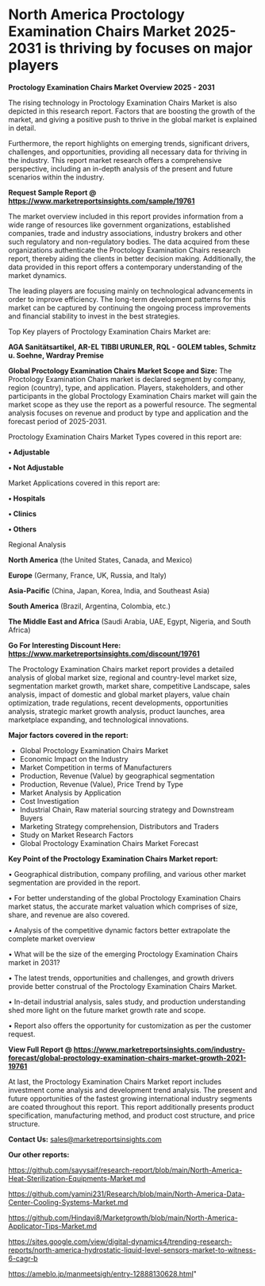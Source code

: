 # North America Proctology Examination Chairs Market 2025-2031 is thriving by focuses on major players

<Strong> Proctology Examination Chairs Market Overview 2025 - 2031</strong>

The rising technology in Proctology Examination Chairs Market is also depicted in this research report. Factors that are boosting the growth of the market, and giving a positive push to thrive in the global market is explained in detail.

Furthermore, the report highlights on emerging trends, significant drivers, challenges, and opportunities, providing all necessary data for thriving in the industry. This report market research offers a comprehensive perspective, including an in-depth analysis of the present and future scenarios within the industry.

<strong>Request Sample Report @ <a href=https://www.marketreportsinsights.com/sample/19761>https://www.marketreportsinsights.com/sample/19761</a></strong>

The market overview included in this report provides information from a wide range of resources like government organizations, established companies, trade and industry associations, industry brokers and other such regulatory and non-regulatory bodies. The data acquired from these organizations authenticate the Proctology Examination Chairs research report, thereby aiding the clients in better decision making. Additionally, the data provided in this report offers a contemporary understanding of the market dynamics.

The leading players are focusing mainly on technological advancements in order to improve efficiency. The long-term development patterns for this market can be captured by continuing the ongoing process improvements and financial stability to invest in the best strategies.

Top Key players of Proctology Examination Chairs Market are:

<strong>AGA Sanitätsartikel, AR-EL TIBBI URUNLER, RQL - GOLEM tables, Schmitz u. Soehne, Wardray Premise</strong>

<strong><b>Global Proctology Examination Chairs Market Scope and Size:</b></strong>
The Proctology Examination Chairs market is declared segment by company, region (country), type, and application. Players, stakeholders, and other participants in the global Proctology Examination Chairs market will gain the market scope as they use the report as a powerful resource. The segmental analysis focuses on revenue and product by type and application and the forecast period of 2025-2031.

Proctology Examination Chairs Market Types covered in this report are:

<strong>• Adjustable

• Not Adjustable</strong>

Market Applications covered in this report are:

<strong>• Hospitals

• Clinics

• Others</strong> 

Regional Analysis

<strong>North America</strong> (the United States, Canada, and Mexico)

<strong>Europe</strong> (Germany, France, UK, Russia, and Italy)

<strong>Asia-Pacific</strong> (China, Japan, Korea, India, and Southeast Asia)

<strong>South America</strong> (Brazil, Argentina, Colombia, etc.)

<strong>The Middle East and Africa</strong> (Saudi Arabia, UAE, Egypt, Nigeria, and South Africa)

<strong>Go For Interesting Discount Here: <a href=https://www.marketreportsinsights.com/discount/19761>https://www.marketreportsinsights.com/discount/19761</a></strong>

The Proctology Examination Chairs market report provides a detailed analysis of global market size, regional and country-level market size, segmentation market growth, market share, competitive Landscape, sales analysis, impact of domestic and global market players, value chain optimization, trade regulations, recent developments, opportunities analysis, strategic market growth analysis, product launches, area marketplace expanding, and technological innovations.

<strong><b>Major factors covered in the report:</b></strong>
<ul>
  <li>Global Proctology Examination Chairs Market </li>
  <li>Economic Impact on the Industry</li>
  <li>Market Competition in terms of Manufacturers</li>
  <li>Production, Revenue (Value) by geographical segmentation</li>
  <li>Production, Revenue (Value), Price Trend by Type</li>
  <li>Market Analysis by Application</li>
  <li>Cost Investigation</li>
  <li>Industrial Chain, Raw material sourcing strategy and Downstream Buyers</li>
  <li>Marketing Strategy comprehension, Distributors and Traders</li>
  <li>Study on Market Research Factors</li>
  <li>Global Proctology Examination Chairs Market Forecast</li>
</ul>

<strong><b>Key Point of the Proctology Examination Chairs Market report:</b></strong>

• Geographical distribution, company profiling, and various other market segmentation are provided in the report.

• For better understanding of the global Proctology Examination Chairs market status, the accurate market valuation which comprises of size, share, and revenue are also covered.

• Analysis of the competitive dynamic factors better extrapolate the complete market overview

• What will be the size of the emerging Proctology Examination Chairs market in 2031?

• The latest trends, opportunities and challenges, and growth drivers provide better construal of the Proctology Examination Chairs Market.

• In-detail industrial analysis, sales study, and production understanding shed more light on the future market growth rate and scope.

• Report also offers the opportunity for customization as per the customer request.

<strong><b>View Full Report @ <a href=https://www.marketreportsinsights.com/industry-forecast/global-proctology-examination-chairs-market-growth-2021-19761>https://www.marketreportsinsights.com/industry-forecast/global-proctology-examination-chairs-market-growth-2021-19761</a></b></strong>


At last, the Proctology Examination Chairs Market report includes investment come analysis and development trend analysis. The present and future opportunities of the fastest growing international industry segments are coated throughout this report. This report additionally presents product specification, manufacturing method, and product cost structure, and price structure.

<strong>Contact Us:</strong>
sales@marketreportsinsights.com

<strong>Our other reports:</strong>

<a href=https://github.com/sayysaif/research-report/blob/main/North-America-Heat-Sterilization-Equipments-Market.md>https://github.com/sayysaif/research-report/blob/main/North-America-Heat-Sterilization-Equipments-Market.md</a>

<a href=https://github.com/yamini231/Research/blob/main/North-America-Data-Center-Cooling-Systems-Market.md>https://github.com/yamini231/Research/blob/main/North-America-Data-Center-Cooling-Systems-Market.md</a>

<a href=https://github.com/Hindavi8/Marketgrowth/blob/main/North-America-Applicator-Tips-Market.md>https://github.com/Hindavi8/Marketgrowth/blob/main/North-America-Applicator-Tips-Market.md</a>

<a href=https://sites.google.com/view/digital-dynamics4/trending-research-reports/north-america-hydrostatic-liquid-level-sensors-market-to-witness-6-cagr-b>https://sites.google.com/view/digital-dynamics4/trending-research-reports/north-america-hydrostatic-liquid-level-sensors-market-to-witness-6-cagr-b</a>

<a href=https://ameblo.jp/manmeetsigh/entry-12888130628.html>https://ameblo.jp/manmeetsigh/entry-12888130628.html</a>"

